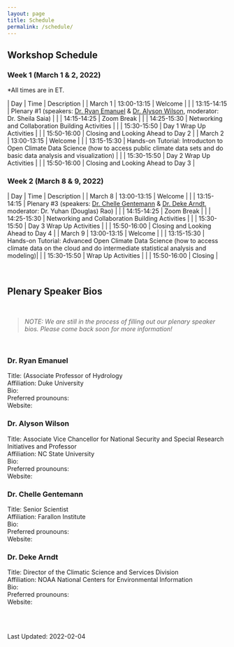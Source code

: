 ```yaml
---
layout: page
title: Schedule
permalink: /schedule/
---
```


## Workshop Schedule

### Week 1 (March 1 & 2, 2022)

*All times are in ET.

| Day | Time | Description |
| March 1  | 13:00-13:15  | Welcome |
| | 13:15-14:15  | Plenary #1 (speakers: [Dr. Ryan Emanuel](#dr-ryan-emanuel) & [Dr. Alyson Wilson](#dr-alyson-wilson), moderator: Dr. Sheila Saia) |
| | 14:15-14:25  | Zoom Break |
| | 14:25-15:30  | Networking and Collaboration Building Activities |
| | 15:30-15:50  | Day 1 Wrap Up Activities |
| | 15:50-16:00  | Closing and Looking Ahead to Day 2 |
| March 2  | 13:00-13:15 | Welcome |
| | 13:15-15:30  | Hands-on Tutorial: Introducton to Open Climate Data Science (how to access public climate data sets and do basic data analysis and visualization) |
| | 15:30-15:50  | Day 2 Wrap Up Activities |
| | 15:50-16:00  | Closing and Looking Ahead to Day 3 |

### Week 2 (March 8 & 9, 2022)

| Day | Time | Description |
| March 8  | 13:00-13:15  | Welcome |
| | 13:15-14:15  | Plenary #3 (speakers: [Dr. Chelle Gentemann](#dr-chelle-gentemann)  & [Dr. Deke Arndt](#dr-deke-arndt), moderator: Dr. Yuhan (Douglas) Rao) |
| | 14:15-14:25  | Zoom Break |
| | 14:25-15:30  | Networking and Collaboration Building Activities |
| | 15:30-15:50  | Day 3 Wrap Up Activities |
| | 15:50-16:00  | Closing and Looking Ahead to Day 4 |
| March 9  | 13:00-13:15  | Welcome |
| | 13:15-15:30  | Hands-on Tutorial: Advanced Open Climate Data Science (how to access climate data on the cloud and do intermediate statistical analysis and modeling)|
| | 15:30-15:50  | Wrap Up Activities |
| | 15:50-16:00  | Closing |

<br> 

## Plenary Speaker Bios

<br>

> *NOTE: We are still in the process of filling out our plenary speaker bios. Please come back soon for more information!*

<br>

### Dr. Ryan Emanuel
Title: (Associate Professor of Hydrology <br>
Affiliation: Duke University <br>
Bio: <br>
Preferred prounouns: <br>
Website: <br>

### Dr. Alyson Wilson
Title: Associate Vice Chancellor for National Security and Special Research Initiatives and Professor <br>
Affiliation: NC State University <br>
Bio: <br>
Preferred prounouns: <br>
Website: <br>

### Dr. Chelle Gentemann
Title: Senior Scientist <br>
Affiliation: Farallon Institute <br>
Bio: <br>
Preferred prounouns: <br>
Website: <br>

### Dr. Deke Arndt
Title: Director of the Climatic Science and Services Division <br>
Affiliation: NOAA National Centers for Environmental Information <br>
Bio: <br>
Preferred prounouns: <br>
Website: <br>

<br>
<br>

Last Updated: 2022-02-04
